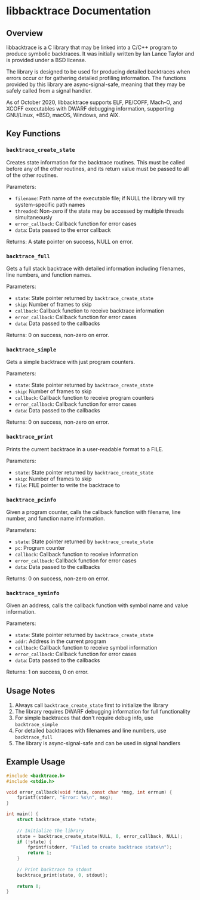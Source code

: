 # libbacktrace Documentation

## Overview

libbacktrace is a C library that may be linked into a C/C++ program to produce symbolic backtraces. It was initially written by Ian Lance Taylor and is provided under a BSD license.

The library is designed to be used for producing detailed backtraces when errors occur or for gathering detailed profiling information. The functions provided by this library are async-signal-safe, meaning that they may be safely called from a signal handler.

As of October 2020, libbacktrace supports ELF, PE/COFF, Mach-O, and XCOFF executables with DWARF debugging information, supporting GNU/Linux, *BSD, macOS, Windows, and AIX.

## Key Functions

### `backtrace_create_state`
Creates state information for the backtrace routines. This must be called before any of the other routines, and its return value must be passed to all of the other routines.

Parameters:
- `filename`: Path name of the executable file; if NULL the library will try system-specific path names
- `threaded`: Non-zero if the state may be accessed by multiple threads simultaneously
- `error_callback`: Callback function for error cases
- `data`: Data passed to the error callback

Returns: A state pointer on success, NULL on error.

### `backtrace_full`
Gets a full stack backtrace with detailed information including filenames, line numbers, and function names.

Parameters:
- `state`: State pointer returned by `backtrace_create_state`
- `skip`: Number of frames to skip
- `callback`: Callback function to receive backtrace information
- `error_callback`: Callback function for error cases
- `data`: Data passed to the callbacks

Returns: 0 on success, non-zero on error.

### `backtrace_simple`
Gets a simple backtrace with just program counters.

Parameters:
- `state`: State pointer returned by `backtrace_create_state`
- `skip`: Number of frames to skip
- `callback`: Callback function to receive program counters
- `error_callback`: Callback function for error cases
- `data`: Data passed to the callbacks

Returns: 0 on success, non-zero on error.

### `backtrace_print`
Prints the current backtrace in a user-readable format to a FILE.

Parameters:
- `state`: State pointer returned by `backtrace_create_state`
- `skip`: Number of frames to skip
- `file`: FILE pointer to write the backtrace to

### `backtrace_pcinfo`
Given a program counter, calls the callback function with filename, line number, and function name information.

Parameters:
- `state`: State pointer returned by `backtrace_create_state`
- `pc`: Program counter
- `callback`: Callback function to receive information
- `error_callback`: Callback function for error cases
- `data`: Data passed to the callbacks

Returns: 0 on success, non-zero on error.

### `backtrace_syminfo`
Given an address, calls the callback function with symbol name and value information.

Parameters:
- `state`: State pointer returned by `backtrace_create_state`
- `addr`: Address in the current program
- `callback`: Callback function to receive symbol information
- `error_callback`: Callback function for error cases
- `data`: Data passed to the callbacks

Returns: 1 on success, 0 on error.

## Usage Notes

1. Always call `backtrace_create_state` first to initialize the library
2. The library requires DWARF debugging information for full functionality
3. For simple backtraces that don't require debug info, use `backtrace_simple`
4. For detailed backtraces with filenames and line numbers, use `backtrace_full`
5. The library is async-signal-safe and can be used in signal handlers

## Example Usage

```c
#include <backtrace.h>
#include <stdio.h>

void error_callback(void *data, const char *msg, int errnum) {
    fprintf(stderr, "Error: %s\n", msg);
}

int main() {
    struct backtrace_state *state;
    
    // Initialize the library
    state = backtrace_create_state(NULL, 0, error_callback, NULL);
    if (!state) {
        fprintf(stderr, "Failed to create backtrace state\n");
        return 1;
    }
    
    // Print backtrace to stdout
    backtrace_print(state, 0, stdout);
    
    return 0;
}
```